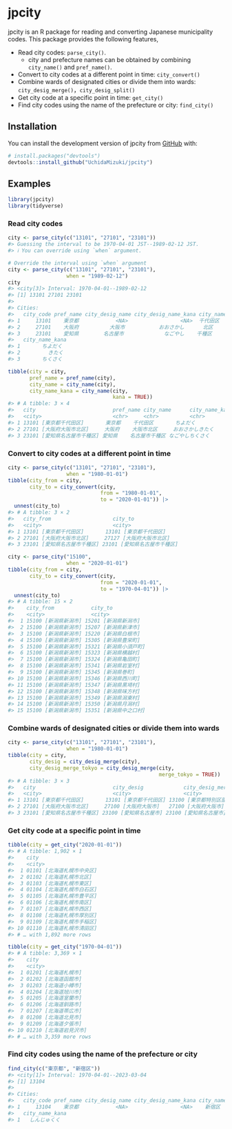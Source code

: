 
<!-- README.md is generated from README.Rmd. Please edit that file -->

# jpcity

<!-- badges: start -->
<!-- badges: end -->

jpcity is an R package for reading and converting Japanese municipality
codes. This package provides the following features,

- Read city codes: `parse_city()`.
  - city and prefecture names can be obtained by combining `city_name()`
    and `pref_name()`.
- Convert to city codes at a different point in time: `city_convert()`
- Combine wards of designated cities or divide them into wards:
  `city_desig_merge()`，`city_desig_split()`
- Get city code at a specific point in time: `get_city()`
- Find city codes using the name of the prefecture or city:
  `find_city()`

## Installation

You can install the development version of jpcity from
[GitHub](https://github.com/) with:

``` r
# install.packages("devtools")
devtools::install_github("UchidaMizuki/jpcity")
```

## Examples

``` r
library(jpcity)
library(tidyverse)
```

### Read city codes

``` r
city <- parse_city(c("13101", "27101", "23101"))
#> Guessing the interval to be 1970-04-01 JST--1989-02-12 JST.
#> ℹ You can override using `when` argument.

# Override the interval using `when` argument
city <- parse_city(c("13101", "27101", "23101"),
                   when = "1989-02-12")
city
#> <city[3]> Interval: 1970-04-01--1989-02-12
#> [1] 13101 27101 23101
#> 
#> Cities:
#>   city_code pref_name city_desig_name city_desig_name_kana city_name
#> 1     13101    東京都            <NA>                 <NA>  千代田区
#> 2     27101    大阪府          大阪市           おおさかし      北区
#> 3     23101    愛知県        名古屋市             なごやし    千種区
#>   city_name_kana
#> 1       ちよだく
#> 2         きたく
#> 3       ちくさく

tibble(city = city,
       pref_name = pref_name(city),
       city_name = city_name(city),
       city_name_kana = city_name(city,
                                  kana = TRUE))
#> # A tibble: 3 × 4
#>   city                         pref_name city_name      city_name_kana  
#>   <city>                       <chr>     <chr>          <chr>           
#> 1 13101 [東京都千代田区]       東京都    千代田区       ちよだく        
#> 2 27101 [大阪府大阪市北区]     大阪府    大阪市北区     おおさかしきたく
#> 3 23101 [愛知県名古屋市千種区] 愛知県    名古屋市千種区 なごやしちくさく
```

### Convert to city codes at a different point in time

``` r
city <- parse_city(c("13101", "27101", "23101"),
                   when = "1980-01-01")
tibble(city_from = city,
       city_to = city_convert(city,
                              from = "1980-01-01",
                              to = "2020-01-01")) |> 
  unnest(city_to)
#> # A tibble: 3 × 2
#>   city_from                    city_to                     
#>   <city>                       <city>                      
#> 1 13101 [東京都千代田区]       13101 [東京都千代田区]      
#> 2 27101 [大阪府大阪市北区]     27127 [大阪府大阪市北区]    
#> 3 23101 [愛知県名古屋市千種区] 23101 [愛知県名古屋市千種区]

city <- parse_city("15100",
                   when = "2020-01-01")
tibble(city_from = city,
       city_to = city_convert(city,
                              from = "2020-01-01",
                              to = "1970-04-01")) |> 
  unnest(city_to)
#> # A tibble: 15 × 2
#>    city_from            city_to               
#>    <city>               <city>                
#>  1 15100 [新潟県新潟市] 15201 [新潟県新潟市]  
#>  2 15100 [新潟県新潟市] 15207 [新潟県新津市]  
#>  3 15100 [新潟県新潟市] 15220 [新潟県白根市]  
#>  4 15100 [新潟県新潟市] 15305 [新潟県豊栄町]  
#>  5 15100 [新潟県新潟市] 15321 [新潟県小須戸町]
#>  6 15100 [新潟県新潟市] 15323 [新潟県横越村]  
#>  7 15100 [新潟県新潟市] 15324 [新潟県亀田町]  
#>  8 15100 [新潟県新潟市] 15341 [新潟県岩室村]  
#>  9 15100 [新潟県新潟市] 15345 [新潟県巻町]    
#> 10 15100 [新潟県新潟市] 15346 [新潟県西川町]  
#> 11 15100 [新潟県新潟市] 15347 [新潟県黒埼村]  
#> 12 15100 [新潟県新潟市] 15348 [新潟県味方村]  
#> 13 15100 [新潟県新潟市] 15349 [新潟県潟東村]  
#> 14 15100 [新潟県新潟市] 15350 [新潟県月潟村]  
#> 15 15100 [新潟県新潟市] 15351 [新潟県中之口村]
```

### Combine wards of designated cities or divide them into wards

``` r
city <- parse_city(c("13101", "27101", "23101"),
                   when = "1980-01-01")
tibble(city = city,
       city_desig = city_desig_merge(city),
       city_desig_merge_tokyo = city_desig_merge(city,
                                                 merge_tokyo = TRUE))
#> # A tibble: 3 × 3
#>   city                         city_desig             city_desig_merge_tokyo
#>   <city>                       <city>                 <city>                
#> 1 13101 [東京都千代田区]       13101 [東京都千代田区] 13100 [東京都特別区部]
#> 2 27101 [大阪府大阪市北区]     27100 [大阪府大阪市]   27100 [大阪府大阪市]  
#> 3 23101 [愛知県名古屋市千種区] 23100 [愛知県名古屋市] 23100 [愛知県名古屋市]
```

### Get city code at a specific point in time

``` r
tibble(city = get_city("2020-01-01"))
#> # A tibble: 1,902 × 1
#>    city                      
#>    <city>                    
#>  1 01101 [北海道札幌市中央区]
#>  2 01102 [北海道札幌市北区]  
#>  3 01103 [北海道札幌市東区]  
#>  4 01104 [北海道札幌市白石区]
#>  5 01105 [北海道札幌市豊平区]
#>  6 01106 [北海道札幌市南区]  
#>  7 01107 [北海道札幌市西区]  
#>  8 01108 [北海道札幌市厚別区]
#>  9 01109 [北海道札幌市手稲区]
#> 10 01110 [北海道札幌市清田区]
#> # … with 1,892 more rows

tibble(city = get_city("1970-04-01"))
#> # A tibble: 3,369 × 1
#>    city                  
#>    <city>                
#>  1 01201 [北海道札幌市]  
#>  2 01202 [北海道函館市]  
#>  3 01203 [北海道小樽市]  
#>  4 01204 [北海道旭川市]  
#>  5 01205 [北海道室蘭市]  
#>  6 01206 [北海道釧路市]  
#>  7 01207 [北海道帯広市]  
#>  8 01208 [北海道北見市]  
#>  9 01209 [北海道夕張市]  
#> 10 01210 [北海道岩見沢市]
#> # … with 3,359 more rows
```

### Find city codes using the name of the prefecture or city

``` r
find_city(c("東京都", "新宿区"))
#> <city[1]> Interval: 1970-04-01--2023-03-04
#> [1] 13104
#> 
#> Cities:
#>   city_code pref_name city_desig_name city_desig_name_kana city_name
#> 1     13104    東京都            <NA>                 <NA>    新宿区
#>   city_name_kana
#> 1   しんじゅくく
```
